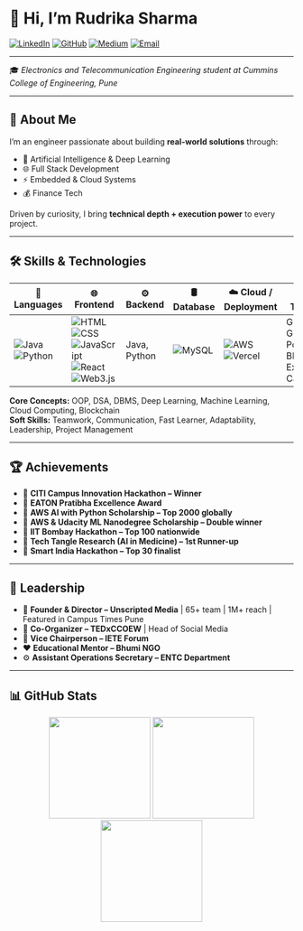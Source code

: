 # 👋 Hi, I’m Rudrika Sharma

[![LinkedIn](https://img.shields.io/badge/LinkedIn-blue?logo=linkedin&style=flat-square)](https://www.linkedin.com/in/rudrika-sharma-514490271)
[![GitHub](https://img.shields.io/badge/GitHub-black?logo=github&style=flat-square)](https://github.com/rudrikasharma15)
[![Medium](https://img.shields.io/badge/Medium-12100E?logo=medium&style=flat-square)](https://medium.com/@rudrikasharma1503)
[![Email](https://img.shields.io/badge/Email-D14836?logo=gmail&style=flat-square)](mailto:rudrikasharma1503@gmail.com)

---

🎓 *Electronics and Telecommunication Engineering student at Cummins College of Engineering, Pune*

---

## 🚀 About Me

I’m an engineer passionate about building **real-world solutions** through:
- 🤖 Artificial Intelligence & Deep Learning  
- 🌐 Full Stack Development  
- ⚡ Embedded & Cloud Systems  
- 💰 Finance Tech  

Driven by curiosity, I bring **technical depth + execution power** to every project.

---

## 🛠️ Skills & Technologies

| 🚀 Languages | 🌐 Frontend | ⚙️ Backend | 🛢 Database | ☁️ Cloud / Deployment | 🛠 Tools |
|-------------|-------------|------------|--------------|----------------------|----------|
| ![Java](https://img.shields.io/badge/Java-007396?logo=java&logoColor=white&style=flat-square) ![Python](https://img.shields.io/badge/Python-3776AB?logo=python&logoColor=white&style=flat-square) | ![HTML](https://img.shields.io/badge/HTML5-E34F26?logo=html5&logoColor=white&style=flat-square) ![CSS](https://img.shields.io/badge/CSS3-1572B6?logo=css3&logoColor=white&style=flat-square) ![JavaScript](https://img.shields.io/badge/JavaScript-F7DF1E?logo=javascript&logoColor=black&style=flat-square) ![React](https://img.shields.io/badge/React-20232A?logo=react&logoColor=61DAFB&style=flat-square) ![Web3.js](https://img.shields.io/badge/Web3.js-F16822?logo=web3.js&logoColor=white&style=flat-square) | Java, Python | ![MySQL](https://img.shields.io/badge/MySQL-4479A1?logo=mysql&logoColor=white&style=flat-square) | ![AWS](https://img.shields.io/badge/AWS-232F3E?logo=amazon-aws&logoColor=white&style=flat-square) ![Vercel](https://img.shields.io/badge/Vercel-000000?logo=vercel&logoColor=white&style=flat-square) | Git, GitHub, Power BI, Excel, Canva |

**Core Concepts:** OOP, DSA, DBMS, Deep Learning, Machine Learning, Cloud Computing, Blockchain  
**Soft Skills:** Teamwork, Communication, Fast Learner, Adaptability, Leadership, Project Management  

---

## 🏆 Achievements

- 🏅 **CITI Campus Innovation Hackathon – Winner**
- 🏅 **EATON Pratibha Excellence Award**
- 🏅 **AWS AI with Python Scholarship – Top 2000 globally**
- 🏅 **AWS & Udacity ML Nanodegree Scholarship – Double winner**
- 🏅 **IIT Bombay Hackathon – Top 100 nationwide**
- 🏅 **Tech Tangle Research (AI in Medicine) – 1st Runner-up**
- 🏅 **Smart India Hackathon – Top 30 finalist**

---

## 👑 Leadership

- 🎥 **Founder & Director – Unscripted Media** | 65+ team | 1M+ reach | Featured in Campus Times Pune  
- 🎤 **Co-Organizer – TEDxCCOEW** | Head of Social Media  
- 📡 **Vice Chairperson – IETE Forum**  
- ❤️ **Educational Mentor – Bhumi NGO**  
- ⚙️ **Assistant Operations Secretary – ENTC Department**

---

## 📊 GitHub Stats

<div align="center">
  <img src="https://github-readme-stats.vercel.app/api?username=rudrikasharma15&show_icons=true&theme=github_dark&count_private=true&hide=issues" height="180" />
  <img src="https://github-readme-stats.vercel.app/api/top-langs/?username=rudrikasharma15&layout=compact&theme=github_dark" height="180" />
</div>

<div align="center">
  <img src="https://streak-stats.demolab.com?user=rudrikasharma15&theme=github-dark-blue&hide_border=false" height="180" />
</div>

